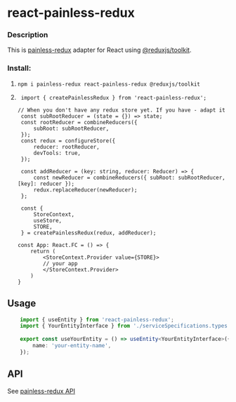 # react-painless-redux

### Description

This is [painless-redux](https://github.com/egorgrushin/painless-redux) adapter for React using [@reduxjs/toolkit](https://www.npmjs.com/package/@reduxjs/toolkit).

### Install:
1. `npm i painless-redux react-painless-redux @reduxjs/toolkit`
2. ```tsx
    import { createPainlessRedux } from 'react-painless-redux';
    
   // When you don't have any redux store yet. If you have - adapt it
    const subRootReducer = (state = {}) => state;
    const rootReducer = combineReducers({
        subRoot: subRootReducer,
    });
    const redux = configureStore({
        reducer: rootReducer,
        devTools: true,
    });
    
    const addReducer = (key: string, reducer: Reducer) => {
        const newReducer = combineReducers({ subRoot: subRootReducer, [key]: reducer });
        redux.replaceReducer(newReducer);
    };
   
    const {
        StoreContext,
        useStore,
        STORE,
    } = createPainlessRedux(redux, addReducer);

   const App: React.FC = () => {
       return (
           <StoreContext.Provider value={STORE}>
           // your app
           </StoreContext.Provider>
       )
   }
   ```

## Usage

```typescript
    import { useEntity } from 'react-painless-redux';
    import { YourEntityInterface } from './serviceSpecifications.types';
	
    export const useYourEntity = () => useEntity<YourEntityInterface>({
        name: 'your-entity-name',
    });
```

## API

See [painless-redux API](https://github.com/egorgrushin/painless-redux/wiki)
